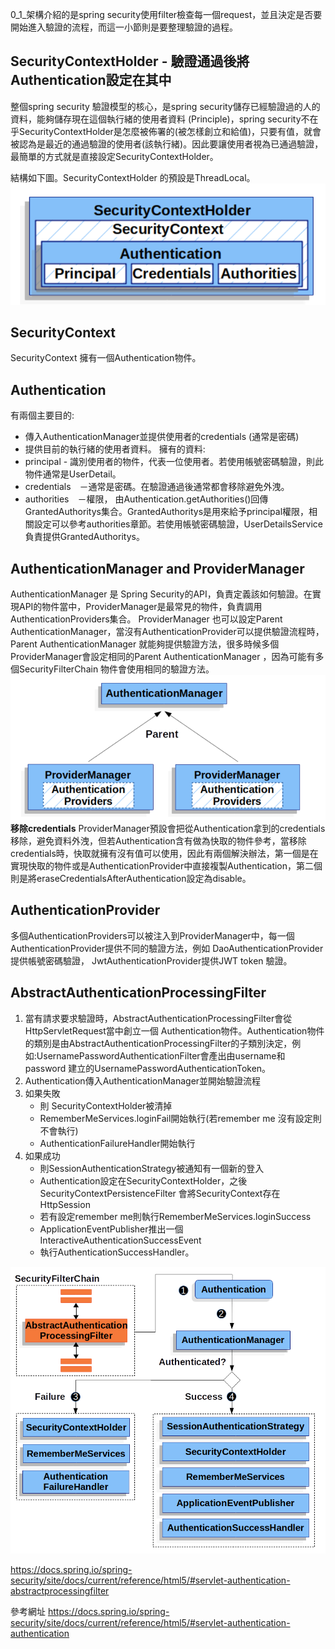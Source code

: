 0_1_架構介紹的是spring security使用filter檢查每一個request，並且決定是否要開始進入驗證的流程，而這一小節則是要整理驗證的過程。

## SecurityContextHolder - 驗證通過後將Authentication設定在其中
整個spring security 驗證模型的核心，是spring security儲存已經驗證過的人的資料，能夠儲存現在這個執行緒的使用者資料 (Principle)，spring security不在乎SecurityContextHolder是怎麼被佈署的(被怎樣創立和給值)，只要有值，就會被認為是最近的通過驗證的使用者(該執行緒)。因此要讓使用者視為已通過驗證，最簡單的方式就是直接設定SecurityContextHolder。

結構如下圖。SecurityContextHolder 的預設是ThreadLocal。
![securityContextHolderStructure](./picture/10_securityContextHolderStructure.png)
## SecurityContext
SecurityContext 擁有一個Authentication物件。
## Authentication 
有兩個主要目的:
* 傳入AuthenticationManager並提供使用者的credentials (通常是密碼)
* 提供目前的執行緒的使用者資料。
擁有的資料:
* principal - 識別使用者的物件，代表一位使用者。若使用帳號密碼驗證，則此物件通常是UserDetail。
* credentials　－通常是密碼。在驗證通過後通常都會移除避免外洩。
* authorities　－權限， 由Authentication.getAuthorities()回傳 GrantedAuthoritys集合。GrantedAuthoritys是用來給予principal權限，相關設定可以參考authorities章節。若使用帳號密碼驗證，UserDetailsService 負責提供GrantedAuthoritys。

## AuthenticationManager and ProviderManager
AuthenticationManager 是 Spring Security的API，負責定義該如何驗證。在實現API的物件當中，ProviderManager是最常見的物件，負責調用AuthenticationProviders集合。
ProviderManager 也可以設定Parent AuthenticationManager，當沒有AuthenticationProvider可以提供驗證流程時，Parent AuthenticationManager 就能夠提供驗證方法，很多時候多個ProviderManager會設定相同的Parent AuthenticationManager ，因為可能有多個SecurityFilterChain 物件會使用相同的驗證方法。
![ProviderManager](./picture/11_providerManager.png)
**移除credentials**
ProviderManager預設會把從Authentication拿到的credentials移除，避免資料外洩，但若Authentication含有做為快取的物件參考，當移除credentials時，快取就擁有沒有值可以使用，因此有兩個解決辦法，第一個是在實現快取的物件或是AuthenticationProvider中直接複製Authentication，第二個則是將eraseCredentialsAfterAuthentication設定為disable。


## AuthenticationProvider 
多個AuthenticationProviders可以被注入到ProviderManager中，每一個AuthenticationProvider提供不同的驗證方法，例如 DaoAuthenticationProvider提供帳號密碼驗證， JwtAuthenticationProvider提供JWT token 驗證。

## AbstractAuthenticationProcessingFilter 
1. 當有請求要求驗證時，AbstractAuthenticationProcessingFilter會從HttpServletRequest當中創立一個 Authentication物件。Authentication物件的類別是由AbstractAuthenticationProcessingFilter的子類別決定，例如:UsernamePasswordAuthenticationFilter會產出由username和password 建立的UsernamePasswordAuthenticationToken。
2. Authentication傳入AuthenticationManager並開始驗證流程
3. 如果失敗
   * 則 SecurityContextHolder被清掉
   * RememberMeServices.loginFail開始執行(若remember me 沒有設定則不會執行)
   * AuthenticationFailureHandler開始執行
4. 如果成功
   * 則SessionAuthenticationStrategy被通知有一個新的登入
   * Authentication設定在SecurityContextHolder，之後SecurityContextPersistenceFilter 會將SecurityContext存在HttpSession
   * 若有設定remember me則執行RememberMeServices.loginSuccess
   * ApplicationEventPublisher推出一個InteractiveAuthenticationSuccessEvent
   * 執行AuthenticationSuccessHandler。




![AuthenticationProcessing](./picture/12_AuthenticationProcessing.png)


https://docs.spring.io/spring-security/site/docs/current/reference/html5/#servlet-authentication-abstractprocessingfilter


參考網址
https://docs.spring.io/spring-security/site/docs/current/reference/html5/#servlet-authentication-authentication